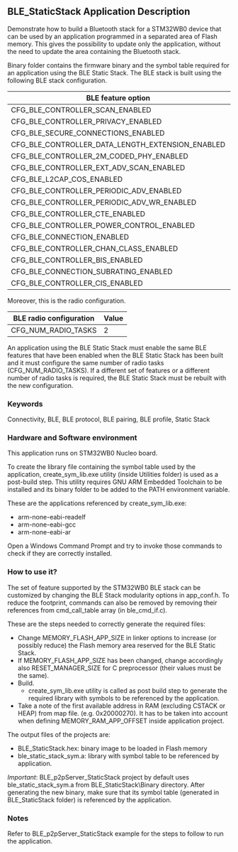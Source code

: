 ## __BLE_StaticStack Application Description__

Demonstrate how to build a Bluetooth stack for a STM32WB0 device that can be used by an application programmed in a separated area of Flash memory.
This gives the possibility to update only the application, without the need to update the area containing the Bluetooth stack.

Binary folder contains the firmware binary and the symbol table required for an application using the BLE Static Stack.
The BLE stack is built using the following BLE stack configuration.

| BLE feature option                               | Value |
| ------------------------------------------------ | ----- |
| CFG_BLE_CONTROLLER_SCAN_ENABLED                  |   0   |
| CFG_BLE_CONTROLLER_PRIVACY_ENABLED               |   0   |
| CFG_BLE_SECURE_CONNECTIONS_ENABLED               |   1   | 
| CFG_BLE_CONTROLLER_DATA_LENGTH_EXTENSION_ENABLED |   0   |
| CFG_BLE_CONTROLLER_2M_CODED_PHY_ENABLED          |   1   |
| CFG_BLE_CONTROLLER_EXT_ADV_SCAN_ENABLED          |   0   |
| CFG_BLE_L2CAP_COS_ENABLED                        |   0   |
| CFG_BLE_CONTROLLER_PERIODIC_ADV_ENABLED          |   0   |
| CFG_BLE_CONTROLLER_PERIODIC_ADV_WR_ENABLED       |   0   |
| CFG_BLE_CONTROLLER_CTE_ENABLED                   |   0   |
| CFG_BLE_CONTROLLER_POWER_CONTROL_ENABLED         |   0   |
| CFG_BLE_CONNECTION_ENABLED                       |   1   |
| CFG_BLE_CONTROLLER_CHAN_CLASS_ENABLED            |   0   |
| CFG_BLE_CONTROLLER_BIS_ENABLED                   |   0   |
| CFG_BLE_CONNECTION_SUBRATING_ENABLED             |   0   |
| CFG_BLE_CONTROLLER_CIS_ENABLED                   |   0   |

Moreover, this is the radio configuration.

| BLE radio configuration                          | Value |
| ------------------------------------------------ | ----- |
| CFG_NUM_RADIO_TASKS                              |   2   |

An application using the BLE Static Stack must enable the same BLE features that have been enabled when the BLE Static Stack has been built and it must configure the same number of radio tasks (CFG_NUM_RADIO_TASKS).
If a different set of features or a different number of radio tasks is required, the BLE Static Stack must be rebuilt with the new configuration.

### __Keywords__

Connectivity, BLE, BLE protocol, BLE pairing, BLE profile, Static Stack

### __Hardware and Software environment__

This application runs on STM32WB0 Nucleo board.

To create the library file containing the symbol table used by the application, create_sym_lib.exe utility (inside Utilities folder) is used as a post-build step. This utility requires GNU ARM Embedded Toolchain to be installed and its binary folder to be added to the PATH environment variable.

These are the applications referenced by create_sym_lib.exe:
- arm-none-eabi-readelf
- arm-none-eabi-gcc
- arm-none-eabi-ar  

Open a Windows Command Prompt and try to invoke those commands to check if they are correctly installed.
    
### __How to use it?__

The set of feature supported by the STM32WB0 BLE stack can be customized by changing the BLE Stack modularity options in app_conf.h.
To reduce the footprint, commands can also be removed by removing their references from cmd_call_table array (in ble_cmd_if.c).

These are the steps needed to correctly generate the required files:

- Change MEMORY_FLASH_APP_SIZE in linker options to increase (or possibly reduce) the Flash memory area reserved for the BLE Static Stack.
- If MEMORY_FLASH_APP_SIZE has been changed, change accordingly also RESET_MANAGER_SIZE for C preprocessor (their values must be the same).
- Build.
  - create_sym_lib.exe utility is called as post build step to generate the required library with symbols to be referenced by the
  application.
- Take a note of the first available address in RAM (excluding CSTACK or HEAP) from map file. (e.g. 0x20000270). It has to be taken into account when defining MEMORY_RAM_APP_OFFSET inside application project.

The output files of the projects are:
- BLE_StaticStack.hex: binary image to be loaded in Flash memory
- ble_static_stack_sym.a: library with symbol table to be referenced by application.

_Important_: BLE_p2pServer_StaticStack project by default uses ble_static_stack_sym.a from BLE_StaticStack\\Binary directory. After generating the new binary, make sure that its symbol table (generated in BLE_StaticStack folder) is referenced by the application.

### __Notes__

Refer to BLE_p2pServer_StaticStack example for the steps to follow to run the application.

